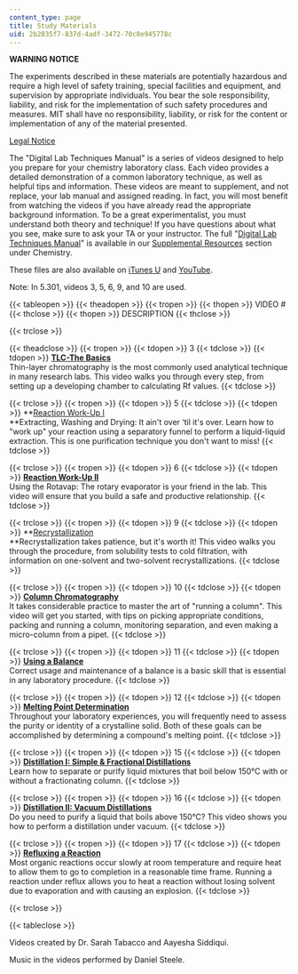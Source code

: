 ```yaml
---
content_type: page
title: Study Materials
uid: 2b2835f7-837d-4adf-3472-70c8e945778c
---
```


**WARNING NOTICE**

The experiments described in these materials are potentially hazardous and require a high level of safety training, special facilities and equipment, and supervision by appropriate individuals. You bear the sole responsibility, liability, and risk for the implementation of such safety procedures and measures. MIT shall have no responsibility, liability, or risk for the content or implementation of any of the material presented.  
  
[Legal Notice](/terms/)

The "Digital Lab Techniques Manual" is a series of videos designed to help you prepare for your chemistry laboratory class. Each video provides a detailed demonstration of a common laboratory technique, as well as helpful tips and information. These videos are meant to supplement, and not replace, your lab manual and assigned reading. In fact, you will most benefit from watching the videos if you have already read the appropriate background information. To be a great experimentalist, you must understand both theory and technique! If you have questions about what you see, make sure to ask your TA or your instructor. The full "[Digital Lab Techniques Manual](/courses/res-5-0001-digital-lab-techniques-manual-spring-2007/pages/index.htm)" is available in our [Supplemental Resources](./resolveuid/461f831cc670b59848f89b47033975ef) section under Chemistry.

These files are also available on [iTunes U](http://itunes.apple.com/WebObjects/MZStore.woa/wa/viewPodcast?id=341596954) and [YouTube](http://youtube.com/view_play_list?p=B208D0FA80AD438F).

Note: In 5.301, videos 3, 5, 6, 9, and 10 are used.

{{< tableopen >}}
{{< theadopen >}}
{{< tropen >}}
{{< thopen >}}
VIDEO #
{{< thclose >}}
{{< thopen >}}
DESCRIPTION
{{< thclose >}}

{{< trclose >}}

{{< theadclose >}}
{{< tropen >}}
{{< tdopen >}}
3
{{< tdclose >}}
{{< tdopen >}}
**[TLC-The Basics](/courses/res-5-0001-digital-lab-techniques-manual-spring-2007/resources/tlc-the-basics)**  
Thin-layer chromatography is the most commonly used analytical technique in many research labs. This video walks you through every step, from setting up a developing chamber to calculating Rf values.
{{< tdclose >}}

{{< trclose >}}
{{< tropen >}}
{{< tdopen >}}
5
{{< tdclose >}}
{{< tdopen >}}
**[Reaction Work-Up I](/courses/res-5-0001-digital-lab-techniques-manual-spring-2007/resources/reaction-work-up-i)  
**Extracting, Washing and Drying: It ain't over ‘til it's over. Learn how to "work up" your reaction using a separatory funnel to perform a liquid-liquid extraction. This is one purification technique you don't want to miss!
{{< tdclose >}}

{{< trclose >}}
{{< tropen >}}
{{< tdopen >}}
6
{{< tdclose >}}
{{< tdopen >}}
**[Reaction Work-Up II](/courses/res-5-0001-digital-lab-techniques-manual-spring-2007/resources/reaction-work-up-ii)**  
Using the Rotavap: The rotary evaporator is your friend in the lab. This video will ensure that you build a safe and productive relationship.
{{< tdclose >}}

{{< trclose >}}
{{< tropen >}}
{{< tdopen >}}
9
{{< tdclose >}}
{{< tdopen >}}
**[Recrystallization](/courses/res-5-0001-digital-lab-techniques-manual-spring-2007/resources/recrystallization)  
**Recrystallization takes patience, but it's worth it! This video walks you through the procedure, from solubility tests to cold filtration, with information on one-solvent and two-solvent recrystallizations.
{{< tdclose >}}

{{< trclose >}}
{{< tropen >}}
{{< tdopen >}}
10
{{< tdclose >}}
{{< tdopen >}}
**[Column Chromatography](/courses/res-5-0001-digital-lab-techniques-manual-spring-2007/resources/column-chromatography)**  
It takes considerable practice to master the art of "running a column". This video will get you started, with tips on picking appropriate conditions, packing and running a column, monitoring separation, and even making a micro-column from a pipet.
{{< tdclose >}}

{{< trclose >}}
{{< tropen >}}
{{< tdopen >}}
11
{{< tdclose >}}
{{< tdopen >}}
**[Using a Balance](/courses/res-5-0001-digital-lab-techniques-manual-spring-2007/resources/using-a-balance)**  
Correct usage and maintenance of a balance is a basic skill that is essential in any laboratory procedure.
{{< tdclose >}}

{{< trclose >}}
{{< tropen >}}
{{< tdopen >}}
12
{{< tdclose >}}
{{< tdopen >}}
**[Melting Point Determination](/courses/res-5-0001-digital-lab-techniques-manual-spring-2007/resources/melting-point-determination)**  
Throughout your laboratory experiences, you will frequently need to assess the purity or identity of a crystalline solid. Both of these goals can be accomplished by determining a compound's melting point.
{{< tdclose >}}

{{< trclose >}}
{{< tropen >}}
{{< tdopen >}}
15
{{< tdclose >}}
{{< tdopen >}}
**[Distillation I: Simple & Fractional Distillations](/courses/res-5-0001-digital-lab-techniques-manual-spring-2007/resources/distillation-i-simple-fractional-distillations)**  
Learn how to separate or purify liquid mixtures that boil below 150°C with or without a fractionating column.
{{< tdclose >}}

{{< trclose >}}
{{< tropen >}}
{{< tdopen >}}
16
{{< tdclose >}}
{{< tdopen >}}
[**Distillation II: Vacuum Distillations**](/courses/res-5-0001-digital-lab-techniques-manual-spring-2007/resources/distillation-ii-vacuum-distillations)  
Do you need to purify a liquid that boils above 150°C? This video shows you how to perform a distillation under vacuum.
{{< tdclose >}}

{{< trclose >}}
{{< tropen >}}
{{< tdopen >}}
17
{{< tdclose >}}
{{< tdopen >}}
[**Refluxing a Reaction**](/courses/res-5-0001-digital-lab-techniques-manual-spring-2007/resources/refluxing-a-reaction)  
Most organic reactions occur slowly at room temperature and require heat to allow them to go to completion in a reasonable time frame. Running a reaction under reflux allows you to heat a reaction without losing solvent due to evaporation and with causing an explosion.
{{< tdclose >}}

{{< trclose >}}

{{< tableclose >}}

Videos created by Dr. Sarah Tabacco and Aayesha Siddiqui.

Music in the videos performed by Daniel Steele.